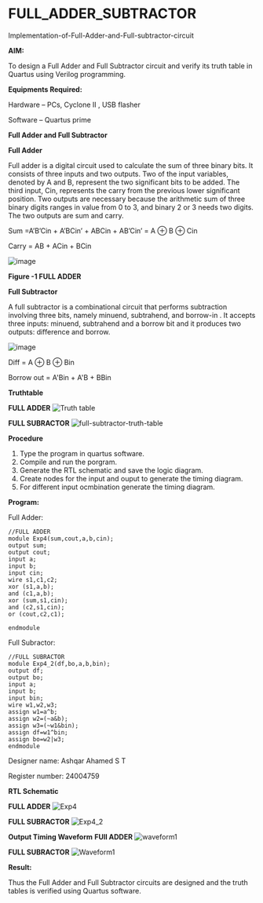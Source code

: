 # FULL_ADDER_SUBTRACTOR

Implementation-of-Full-Adder-and-Full-subtractor-circuit

**AIM:**

To design a Full Adder and Full Subtractor circuit and verify its truth table in Quartus using Verilog programming.

**Equipments Required:**

Hardware – PCs, Cyclone II , USB flasher

Software – Quartus prime

**Full Adder and Full Subtractor**

**Full Adder**

Full adder is a digital circuit used to calculate the sum of three binary bits. It consists of three inputs and two outputs. Two of the input variables, denoted by A and B, represent the two significant bits to be added. The third input, Cin, represents the carry from the previous lower significant position. Two outputs are necessary because the arithmetic sum of three binary digits ranges in value from 0 to 3, and binary 2 or 3 needs two digits. The two outputs are sum and carry.

Sum =A’B’Cin + A’BCin’ + ABCin + AB’Cin’ = A ⊕ B ⊕ Cin 

Carry = AB + ACin + BCin

![image](https://github.com/naavaneetha/FULL_ADDER_SUBTRACTOR/assets/154305477/0f30ba51-5ffb-4198-845f-18e054f675e7)

**Figure -1 FULL ADDER**

**Full Subtractor**

A full subtractor is a combinational circuit that performs subtraction involving three bits, namely minuend, subtrahend, and borrow-in . It accepts three inputs: minuend, subtrahend and a borrow bit and it produces two outputs: difference and borrow.

![image](https://github.com/naavaneetha/FULL_ADDER_SUBTRACTOR/assets/154305477/02b24f51-ab51-4304-9ad6-7b81ffc1ead5)

Diff = A ⊕ B ⊕ Bin 

Borrow out = A'Bin + A'B + BBin

**Truthtable**

**FULL ADDER**
![Truth table](https://github.com/user-attachments/assets/abd68121-225a-4a3c-befc-fd482d4b1fa6)

**FULL SUBRACTOR**
![full-subtractor-truth-table](https://github.com/user-attachments/assets/de3e8600-733b-4c14-9857-23d3f4eedb08)

**Procedure**
1. Type the program in quartus software.
2. Compile and run the porgram.
3. Generate the RTL schematic and save the logic diagram.
4. Create nodes for the input and ouput to generate the timing diagram.
5. For different input ocmbination generate the timing diagram.

**Program:**

Full Adder:
```
//FULL ADDER
module Exp4(sum,cout,a,b,cin);
output sum;
output cout;
input a;
input b;
input cin;
wire s1,c1,c2;
xor (s1,a,b);
and (c1,a,b);
xor (sum,s1,cin);
and (c2,s1,cin);
or (cout,c2,c1);

endmodule
```
Full Subractor:
```
//FULL SUBRACTOR
module Exp4_2(df,bo,a,b,bin);
output df;
output bo;
input a;
input b;
input bin;
wire w1,w2,w3;
assign w1=a^b;
assign w2=(~a&b);
assign w3=(~w1&bin);
assign df=w1^bin;
assign bo=w2|w3;
endmodule
```
Designer name: Ashqar Ahamed S T

Register number: 24004759

**RTL Schematic**

**FULL ADDER**
![Exp4](https://github.com/user-attachments/assets/dc6f482a-35ee-49b2-9d4d-e58d894daec0)

**FULL SUBRACTOR**
![Exp4_2](https://github.com/user-attachments/assets/4279f93a-a9f5-435b-a285-f7ab893780af)

**Output Timing Waveform**
**FUll ADDER**
![waveform1](https://github.com/user-attachments/assets/092b5f64-b6b2-4348-a973-e154433152be)

**FULL SUBRACTOR**
![Waveform1](https://github.com/user-attachments/assets/2dd04ad9-5c3a-4528-8771-5e3594647316)


**Result:**

Thus the Full Adder and Full Subtractor circuits are designed and the truth tables is verified using Quartus software.



